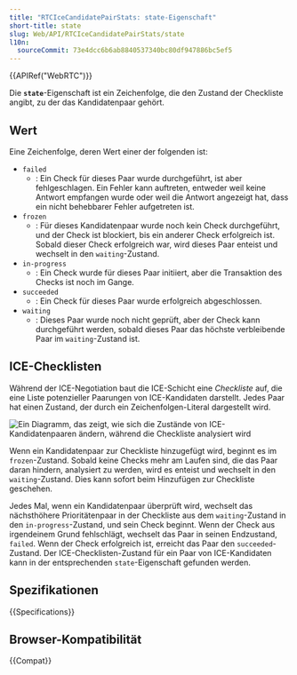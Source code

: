 ```yaml
---
title: "RTCIceCandidatePairStats: state-Eigenschaft"
short-title: state
slug: Web/API/RTCIceCandidatePairStats/state
l10n:
  sourceCommit: 73e4dcc6b6ab8840537340bc80df947886bc5ef5
---
```


{{APIRef("WebRTC")}}

Die **`state`**-Eigenschaft ist ein Zeichenfolge, die den Zustand der Checkliste angibt, zu der das Kandidatenpaar gehört.

## Wert

Eine Zeichenfolge, deren Wert einer der folgenden ist:

- `failed`
  - : Ein Check für dieses Paar wurde durchgeführt, ist aber fehlgeschlagen. Ein Fehler kann auftreten, entweder weil keine Antwort empfangen wurde oder weil die Antwort angezeigt hat, dass ein nicht behebbarer Fehler aufgetreten ist.
- `frozen`
  - : Für dieses Kandidatenpaar wurde noch kein Check durchgeführt, und der Check ist blockiert, bis ein anderer Check erfolgreich ist. Sobald dieser Check erfolgreich war, wird dieses Paar enteist und wechselt in den `waiting`-Zustand.
- `in-progress`
  - : Ein Check wurde für dieses Paar initiiert, aber die Transaktion des Checks ist noch im Gange.
- `succeeded`
  - : Ein Check für dieses Paar wurde erfolgreich abgeschlossen.
- `waiting`
  - : Dieses Paar wurde noch nicht geprüft, aber der Check kann durchgeführt werden, sobald dieses Paar das höchste verbleibende Paar im `waiting`-Zustand ist.

## ICE-Checklisten

Während der ICE-Negotiation baut die ICE-Schicht eine _Checkliste_ auf, die eine Liste potenzieller Paarungen von ICE-Kandidaten darstellt. Jedes Paar hat einen Zustand, der durch ein Zeichenfolgen-Literal dargestellt wird.

![Ein Diagramm, das zeigt, wie sich die Zustände von ICE-Kandidatenpaaren ändern, während die Checkliste analysiert wird](ice-check-list-states.svg)

Wenn ein Kandidatenpaar zur Checkliste hinzugefügt wird, beginnt es im `frozen`-Zustand. Sobald keine Checks mehr am Laufen sind, die das Paar daran hindern, analysiert zu werden, wird es enteist und wechselt in den `waiting`-Zustand. Dies kann sofort beim Hinzufügen zur Checkliste geschehen.

Jedes Mal, wenn ein Kandidatenpaar überprüft wird, wechselt das nächsthöhere Prioritätenpaar in der Checkliste aus dem `waiting`-Zustand in den `in-progress`-Zustand, und sein Check beginnt. Wenn der Check aus irgendeinem Grund fehlschlägt, wechselt das Paar in seinen Endzustand, `failed`. Wenn der Check erfolgreich ist, erreicht das Paar den `succeeded`-Zustand. Der ICE-Checklisten-Zustand für ein Paar von ICE-Kandidaten kann in der entsprechenden `state`-Eigenschaft gefunden werden.

## Spezifikationen

{{Specifications}}

## Browser-Kompatibilität

{{Compat}}
